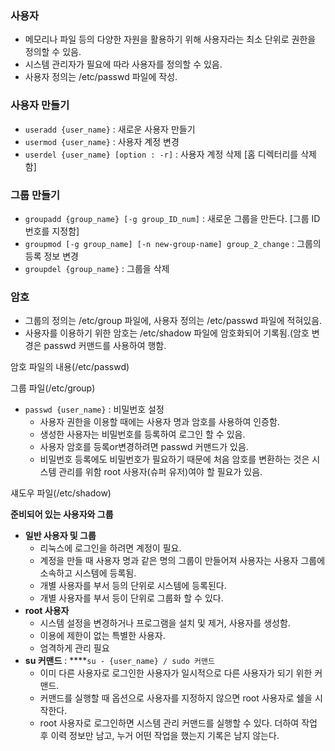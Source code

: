 ### 사용자

- 메모리나 파일 등의 다양한 자원을 활용하기 위해 사용자라는 최소 단위로 권한을 정의할 수 있음.
- 시스템 관리자가 필요에 따라 사용자를 정의할 수 있음.
- 사용자 정의는 /etc/passwd 파일에 작성.

### 사용자 만들기

- `useradd {user_name}` : 새로운 사용자 만들기
- `usermod {user_name}` : 사용자 계정 변경
- `userdel {user_name} [option : -r]` : 사용자 계정 삭제 [홈 디렉터리를 삭제함]

### 그룹 만들기

- `groupadd {group_name} [-g group_ID_num]` : 새로운 그룹을 만든다. [그룹 ID 번호를 지정함]
- `groupmod [-g group_name] [-n new-group-name] group_2_change` : 그룹의 등록 정보 변경
- `groupdel {group_name}` : 그룹을 삭제

### 암호

- 그룹의 정의는 /etc/group 파일에, 사용자 정의는 /etc/passwd 파일에 적혀있음.
- 사용자를 이용하기 위한 암호는 /etc/shadow 파일에 암호화되어 기록됨.(암호 변경은 passwd 커맨드를 사용하여 행함.

암호 파일의 내용(/etc/passwd)

그룹 파일(/etc/group)

- `passwd {user_name}` : 비밀번호 설정
    - 사용자 권한을 이용할 때에는 사용자 명과 암호를 사용하여 인증함.
    - 생성한 사용자는 비밀번호를 등록하여 로그인 할 수 있음.
    - 사용자 암호를 등록or변경하려면 passwd 커맨드가 있음.
    - 비밀번호 등록에도 비밀번호가 필요하기 때문에 처음 암호를 변환하는 것은 시스템 관리를 위함 root 사용자(슈퍼 유저)여야 할 필요가 있음.

섀도우 파일(/etc/shadow)

**준비되어 있는 사용자와 그룹**

- **일반 사용자 및 그룹**
    - 리눅스에 로그인을 하려면 계정이 필요.
    - 계정을 만들 때 사용자 명과 같은 명의 그룹이 만들어져 사용자는 사용자 그룹에 소속하고 시스템에 등록됨.
    - 개별 사용자를 부서 등의 단위로 시스템에 등록된다.
    - 개별 사용자를 부서 등이 단위로 그룹화 할 수 있다.
- **root 사용자**
    - 시스템  설정을 변경하거나 프로그램을 설치 및 제거, 사용자를 생성함.
    - 이용에 제한이 없는 특별한 사용자.
    - 엄격하게 관리 필요
- **su 커맨드** : ****`su - {user_name} / sudo 커맨드`
    - 이미 다른 사용자로 로그인한 사용자가 일시적으로 다른 사용자가 되기 위한 커맨드.
    - 커맨드를 실행할 때 옵션으로 사용자를 지정하지 않으면 root 사용자로 쉘을 시작한다.
    - root 사용자로 로그인하면 시스템 관리 커맨드를 실행할 수 있다. 더하여 작업 후 이력 정보만 남고, 누거 어떤 작업을 했는지 기록은 남지 않는다.
